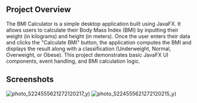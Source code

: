 
## Project Overview
The BMI Calculator is a simple desktop application built using JavaFX. It allows users to calculate their Body Mass Index (BMI) by inputting their weight (in kilograms) and height (in meters). Once the user enters their data and clicks the "Calculate BMI" button, the application computes the BMI and displays the result along with a classification (Underweight, Normal, Overweight, or Obese). This project demonstrates basic JavaFX UI components, event handling, and BMI calculation logic.

## Screenshots
![photo_5224555621272120217_y](https://github.com/user-attachments/assets/2b430f82-171b-4b53-b21f-0ba2b8c64a65))
![photo_5224555621272120215_y](https://github.com/user-attachments/assets/fd94144e-f887-419b-bd20-91d081de4b01))



